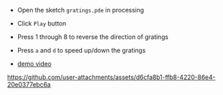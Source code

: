 - Open the sketch `gratings.pde` in processing

- Click `Play` button

- Press 1 through 8 to reverse the direction of gratings

- Press `a` and `d` to speed up/down the gratings

- [demo video](gratings.mov)

https://github.com/user-attachments/assets/d6cfa8b1-ffb8-4220-86e4-20e0377ebc6a

